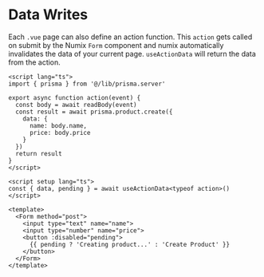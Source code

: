 # Data Writes

Each `.vue` page can also define an action function. This `action` gets called on submit by the Numix `Form` component and numix automatically invalidates the data of your current page. `useActionData` will return the data from the action.

```vue
<script lang="ts">
import { prisma } from '@/lib/prisma.server'

export async function action(event) {
  const body = await readBody(event)
  const result = await prisma.product.create({
    data: {
      name: body.name,
      price: body.price
    }
  })
  return result
}
</script>

<script setup lang="ts">
const { data, pending } = await useActionData<typeof action>()
</script>

<template>
  <Form method="post">
    <input type="text" name="name">
    <input type="number" name="price">
    <button :disabled="pending">
      {{ pending ? 'Creating product...' : 'Create Product' }}
    </button>
  </Form>
</template>
```
